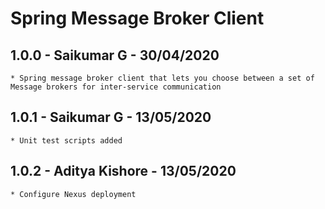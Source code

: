 # Spring Message Broker Client

## **1.0.0** - **Saikumar G** - **30/04/2020**
    * Spring message broker client that lets you choose between a set of Message brokers for inter-service communication

## **1.0.1** - **Saikumar G** - **13/05/2020**
    * Unit test scripts added

## **1.0.2** - **Aditya Kishore** - **13/05/2020**
    * Configure Nexus deployment